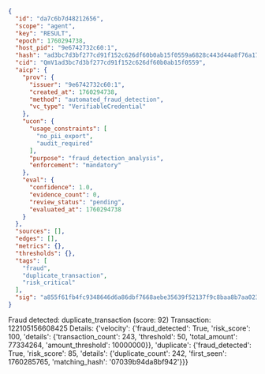 ```json
{
  "id": "da7c6b7d48212656",
  "scope": "agent",
  "key": "RESULT",
  "epoch": 1760294738,
  "host_pid": "9e6742732c60:1",
  "hash": "ad3bc7d3bf277cd91f152c626df60b0ab15f0559a6828c443d44a8f76a176a50",
  "cid": "QmV1ad3bc7d3bf277cd91f152c626df60b0ab15f0559",
  "aicp": {
    "prov": {
      "issuer": "9e6742732c60:1",
      "created_at": 1760294738,
      "method": "automated_fraud_detection",
      "vc_type": "VerifiableCredential"
    },
    "ucon": {
      "usage_constraints": [
        "no_pii_export",
        "audit_required"
      ],
      "purpose": "fraud_detection_analysis",
      "enforcement": "mandatory"
    },
    "eval": {
      "confidence": 1.0,
      "evidence_count": 0,
      "review_status": "pending",
      "evaluated_at": 1760294738
    }
  },
  "sources": [],
  "edges": [],
  "metrics": {},
  "thresholds": {},
  "tags": [
    "fraud",
    "duplicate_transaction",
    "risk_critical"
  ],
  "sig": "a855f61fb4fc9348646d6a86dbf7668aebe35639f52137f9c8baa8b7aa0238e2"
}
```

Fraud detected: duplicate_transaction (score: 92)
Transaction: 122105156608425
Details: {'velocity': {'fraud_detected': True, 'risk_score': 100, 'details': {'transaction_count': 243, 'threshold': 50, 'total_amount': 77334264, 'amount_threshold': 10000000}}, 'duplicate': {'fraud_detected': True, 'risk_score': 85, 'details': {'duplicate_count': 242, 'first_seen': 1760285765, 'matching_hash': '07039b94da8bf942'}}}